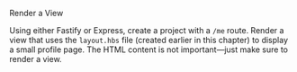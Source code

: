 Render a View

Using either Fastify or Express, create a project with a `/me` route. Render a view that uses the `layout.hbs` file (created earlier in this chapter) to display a small profile page. The HTML content is not important—just make sure to render a view.